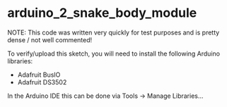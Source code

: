 # arduino_2_snake_body_module

NOTE: This code was written very quickly for test purposes and is pretty dense / not well commented!

To verify/upload this sketch, you will need to install the following Arduino libraries:

- Adafruit BusIO
- Adafruit DS3502

In the Arduino IDE this can be done via Tools -> Manage Libraries...